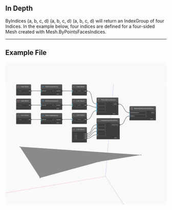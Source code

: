 ## In Depth
ByIndices (a, b, c, d) (a, b, c, d) (a, b, c, d) will return an IndexGroup of four Indices. In the example below, four indices are defined for a four-sided Mesh created with Mesh.ByPointsFacesIndices.
___
## Example File

![ByIndices (a, b, c, d)](./Autodesk.DesignScript.Geometry.IndexGroup.ByIndices(a,%20b,%20c,%20d)_img.jpg)


